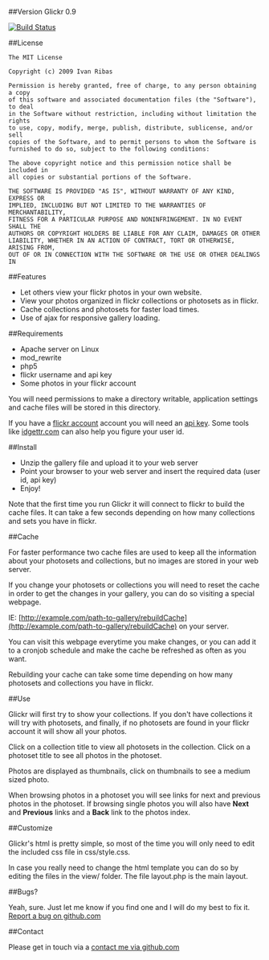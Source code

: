 ##Version
Glickr 0.9

[![Build Status](https://travis-ci.org/htmlgraphic/glickr.png?branch=json)](https://travis-ci.org/htmlgraphic/glickr)

##License

    The MIT License

    Copyright (c) 2009 Ivan Ribas

    Permission is hereby granted, free of charge, to any person obtaining a copy
    of this software and associated documentation files (the "Software"), to deal
    in the Software without restriction, including without limitation the rights
    to use, copy, modify, merge, publish, distribute, sublicense, and/or sell
    copies of the Software, and to permit persons to whom the Software is
    furnished to do so, subject to the following conditions:

    The above copyright notice and this permission notice shall be included in
    all copies or substantial portions of the Software.

    THE SOFTWARE IS PROVIDED "AS IS", WITHOUT WARRANTY OF ANY KIND, EXPRESS OR
    IMPLIED, INCLUDING BUT NOT LIMITED TO THE WARRANTIES OF MERCHANTABILITY,
    FITNESS FOR A PARTICULAR PURPOSE AND NONINFRINGEMENT. IN NO EVENT SHALL THE
    AUTHORS OR COPYRIGHT HOLDERS BE LIABLE FOR ANY CLAIM, DAMAGES OR OTHER
    LIABILITY, WHETHER IN AN ACTION OF CONTRACT, TORT OR OTHERWISE, ARISING FROM,
    OUT OF OR IN CONNECTION WITH THE SOFTWARE OR THE USE OR OTHER DEALINGS IN


##Features

* Let others view your flickr photos in your own website.</li>
* View your photos organized in flickr collections or photosets as in flickr.</li>
* Cache collections and photosets for faster load times.</li>
* Use of ajax for responsive gallery loading.</li>


##Requirements

* Apache server on Linux
* mod_rewrite
* php5
* flickr username and api key
* Some photos in your flickr account

You will need permissions to make a directory writable, application settings and cache files will be stored in this directory.


If you have a [flickr account](http://www.flickr.com) account you will need an [api key](http://www.flickr.com/services/api/misc.api_keys.html). Some tools like <a href="http://idgettr.com/">idgettr.com</a> can also help you figure your user id.


##Install

* Unzip the gallery file and upload it to your web server
* Point your browser to your web server and insert the required data (user id, api key)</li>
* Enjoy!


Note that the first time you run Glickr it will connect to flickr to build the cache files. It can take a few seconds depending on how many collections and sets you have in flickr.


##Cache

For faster performance two cache files are used to keep all the information about your photosets and collections, but no images are stored in your web server.


If you change your photosets or collections you will need to reset the cache in order to get the changes in your gallery, you can do so visiting a special webpage. 

IE: [http://example.com/path-to-gallery/rebuildCache](http://example.com/path-to-gallery/rebuildCache) on your server.

You can visit this webpage everytime you make changes, or you can add it to a cronjob schedule and make the cache be refreshed as often as you want.

Rebuilding your cache can take some time depending on how many photosets and collections you have in flickr.

##Use

Glickr will first try to show your collections. If you don't have collections it will try with photosets, and finally, if no photosets are found in your flickr account it will show all your photos.


Click on a collection title to view all photosets in the collection. Click on a photoset title to see all photos in the photoset.

Photos are displayed as thumbnails, click on thumbnails to see a medium sized photo.

When browsing photos in a photoset you will see links for next and previous photos in the photoset. If browsing single photos you will also have **Next** and **Previous** links and a **Back** link to the photos index.

##Customize

Glickr's html is pretty simple, so most of the time you will only need to edit the included css file in css/style.css.

In case you really need to change the html template you can do so by editing the files in the view/ folder. The file layout.php is the main layout.


##Bugs?

Yeah, sure. Just let me know if you find one and I will do my best to fix it. [Report a bug on github.com](https://github.com/htmlgraphic/glickr/issues)


##Contact

Please get in touch via a [contact me via github.com](https://github.com/htmlgraphic/glickr/issues)
